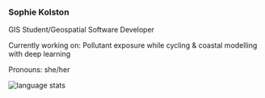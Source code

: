 ### Sophie Kolston
GIS Student/Geospatial Software Developer

Currently working on: Pollutant exposure while cycling & coastal modelling with deep learning

Pronouns: she/her

![language stats](https://github-readme-stats.vercel.app/api/top-langs/?username=yozpoz64&hide=html,jupyter%20notebook&layout=compact&count_private=true)
